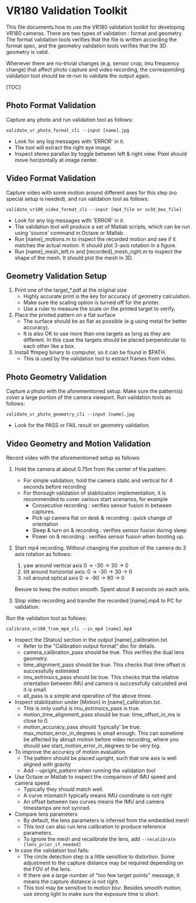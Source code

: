 # VR180 Validation Toolkit

This file documents how to use the VR180 validation toolkit for developing VR180
cameras. There are two types of validation : format and geometry. The format
validation tools verifies that the file is written according the format spec,
and the geometry validation tools verifies that the 3D geometry is valid.

Whenever there are no-trivial changes (e.g. sensor crop, imu frequency change)
that affect photo capture and video recording, the corresponding validation tool
should be re-run to validate the output again.

[TOC]

## Photo Format Validation

Capture any photo and run validation tool as follows:

```
validate_vr_photo_format_cli --input [name].jpg
```

*   Look for any log messages with 'ERROR' in it.
*   The tool will extract the right eye image.
*   Inspect stereo parallax by toggle between left & right view. Pixel should
    move horizontally at image center.

## Video Format Validation

Capture video with some motion around different axes for this step (no special
setup is needed), and run validation tool as follows:

```
validate_vr180_video_format_cli --input [mp4_file or sv3d_box_file]
```

*   Look for any log messages with 'ERROR' in it.
*   The validation tool will produce a set of Matlab scripts, which can be run
    using 'source' command in Octave or Matlab.
*   Run [name]_motions.m to inspect the recorded motion and see if it matches
    the actual motion. It should plot 3-axis rotation in a figure.
*   Run [name]_mesh_left.m and [recorded]_mesh_right.m to inspect the shape of
    the mesh. It should plot the mesh in 3D.

## Geometry Validation Setup

1.  Print one of the target_*.pdf at the original size
    *   Highly accurate print is the key for accuracy of geometry calculation.
    *   Make sure the scaling option is turned off for the printer.
    *   Use a ruler to measure the scale on the printed target to verify.
1.  Place the printed pattern on a flat surface
    *   The surface should be as flat as possible (e.g using metal for better
        accuracy).
    *   It is also OK to use more than one targets as long as they are
        different. In this case the targets should be placed perpendicular to
        each other like a box.
1.  Install ffmpeg binary to computer, so it can be found in $PATH.
    *   This is used by the validation tool to extract frames from video.

## Photo Geometry Validation

Capture a photo with the aforementioned setup. Make sure the pattern(s) cover a
large portion of the camera viewport. Run validation tools as follows:

```
validate_vr_photo_geometry_cli --input [name].jpg
```

*   Look for the PASS or FAIL result on geometry validation.

## Video Geometry and Motion Validation

Record video with the aforementioned setup as follows:

1.  Hold the camera at about 0.75m from the center of the pattern.

    *   For simple validation, hold the camera static and vertical for 4 seconds
        before recording
    *   For thorough validation of stabilization implementation, it is
        recommended to cover various start scenarios, for example
        *   Consecutive recording : verifies sensor fusion in between captures.
        *   Pick up camera flat on desk & recording : quick change of
            orientation
        *   Sleep & turn on & recording : verifies sensor fusion during sleep
        *   Power on & recording : verifies sensor fusion when booting up.

1.  Start mp4 recording. Without changing the position of the camera do 3 axis
    rotation as follows:

    1.  yaw around vertical axis 0 -> -30 -> 30 -> 0
    1.  tilt around horizontal axis: 0 -> -30 -> 30 -> 0
    1.  roll around optical axis 0 -> -90 -> 90 -> 0

    Besure to keep the motion smooth. Spent about 8 seconds on each axis.

1.  Stop video recording and transfer the recorded [name].mp4 to PC for
    validation.

Run the validation tool as follows:

```
calibrate_vr180_from_mp4_cli --in_mp4 [name].mp4
```

*   Inspect the [Status] section in the output [name]_calibration.txt.
    -   Refer to the "Calibration output format" doc for details.
    -   camera_calibration_pass should be true. This verifies the dual lens
        geometry.
    -   time_alignment_pass should be true. This checks that time offset is
        successfully estimated
    -   imu_extrinsics_pass should be true. This checks that the relative
        orientation between IMU and camera is successfully calculated and it is
        small.
    -   all_pass is a simple and operation of the above three.
*   Inspect stabilization under [Motion] in [name]_calibration.txt.
    -   This is only useful is imu_extrinsics_pass is true.
    -   motion_time_alignment_pass should be true: time_offset_in_ms is close
        to 0.
    -   motion_accuracy_pass should 'typically' be true:
        max_motion_error_in_degrees is small enough. This can sometime be
        affected by abrupt motion before video recording, where you should see
        start_motion_error_in_degrees to be very big.
*   To improve the accuracy of motion evaluation
    -   The pattern should be placed upright, such that one axis is well aligned
        with gravity
    -   Add --upright_pattern when running the validation tool
*   Use Octave or Matlab to inspect the comparison of IMU speed and camera
    speed.
    -   Typically they should match well.
    -   A curve mismatch typically means IMU coordinate is not right
    -   An offset between two curves means the IMU and camera timestamps are not
        synced.
*   Compare lens parameters
    -   By default, the lens parameters is inferred from the embedded mesh
    -   This tool can also run lens calibration to produce reference parameters.
    -   To ignore the mesh and recalibrate the lens, add `--recalibrate
        [lens_prior_if_needed]`
*   In case the validation tool fails:
    -   The circle detection step is a little sensitive to distortion. Some
        adjustment to the capture distance may be required depending on the FOV
        of the lens.
    -   If there are a large number of "too few target points" message, it means
        the capture distance is not right.
    -   This tool may be sensitive to motion blur. Besides smooth motion, use
        strong light to make sure the exposure time is short.
